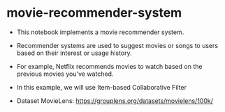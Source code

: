 # movie-recommender-system
- This notebook implements a movie recommender system. 
- Recommender systems are used to suggest movies or songs to users based on their interest or usage history. 
- For example, Netflix recommends movies to watch based on the previous movies you've watched.  
- In this example, we will use Item-based Collaborative Filter 



- Dataset MovieLens: https://grouplens.org/datasets/movielens/100k/ 
